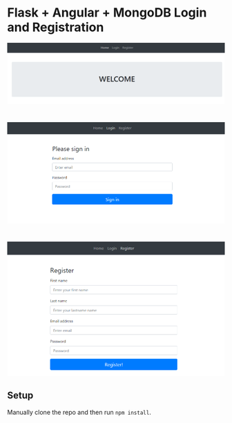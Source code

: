 # Flask + Angular + MongoDB Login and Registration

![Angular Todo](../screenshots/vue-login1.PNG)
#
![Angular Todo](../screenshots/vue-login2.PNG)
#
![Angular Todo](../screenshots/vue-login3.PNG)


## Setup

Manually clone the repo and then run `npm install`.
